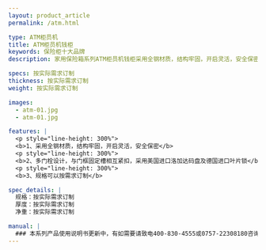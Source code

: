 ```yaml
---
layout: product_article
permalink: /atm.html

type: ATM柜员机
title: ATM柜员机钱柜
keywords: 保险柜十大品牌
description: 家用保险箱系列ATM柜员机钱柜采用全钢材质，结构牢固，开启灵活，安全保密，多门栓设计，与门框固定槽相互紧扣，规格可以按需求订制。

specs: 按实际需求订制
thickness: 按实际需求订制
weight: 按实际需求订制

images:
  - atm-01.jpg
  - atm-01.jpg

features: |
  <p style="line-height: 300%">
  <b>1、采用全钢材质，结构牢固，开启灵活，安全保密</b>
  <p style="line-height: 300%">
  <b>2、多门栓设计，与门框固定槽相互紧扣，采用美国进口洛加达码盘及德国进口叶片锁</b>
  <p style="line-height: 300%">
  <b>3、规格可以按需求订制</b>

spec_details: |
  规格：按实际需求订制  
  厚度：按实际需求订制  
  净重：按实际需求订制

manual: |
  ### 本系列产品使用说明书更新中，有如需要请致电400-830-4555或0757-22308180咨询，谢谢！
---
```

